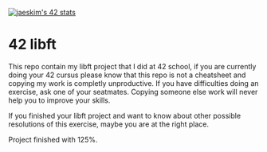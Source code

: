 [![jaeskim's 42 stats](https://badge42.herokuapp.com/api/stats/ple-stra)](https://github.com/JaeSeoKim/badge42)

# 42 libft

This repo contain my libft project that I did at 42 school, if you are currently doing your 42 cursus please know that this repo is not a cheatsheet and copying my work is completly unproductive. If you have difficulties doing an exercise, ask one of your seatmates. Copying someone else work will never help you to improve your skills.

If you finished your libft project and want to know about other possible resolutions of this exercise, maybe you are at the right place.

Project finished with 125%.


